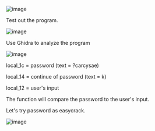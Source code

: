 ![image](https://user-images.githubusercontent.com/93418272/181153337-c1193670-268f-4c14-89cb-016f623a6f9f.png)

Test out the program. 

![image](https://user-images.githubusercontent.com/93418272/181153406-8e9de60d-f434-4cfb-9233-27f3d05de48f.png)


Use Ghidra to analyze the program

![image](https://user-images.githubusercontent.com/93418272/181153420-17528b15-bcf3-4219-8a40-72302b0eba8a.png)


local_1c  = password (text = ?carcysae)

local_14 = continue of password (text = k)

local_12 = user's input

The function will compare the password to the user's input. 

Let's try password as easycrack.

![image](https://user-images.githubusercontent.com/93418272/181153438-00113b84-d352-4768-8dcb-8f49ba12ca25.png)
